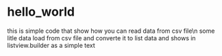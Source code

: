 # hello_world

this is simple code that show how you can read data from csv file\n
some litle data load from csv file and converte it to list data and shows in listview.builder as a simple text


